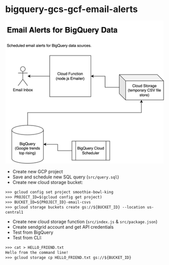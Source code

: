 # bigquery-gcs-gcf-email-alerts

![](/src/bigquery-gcs-gcf-email-alerts/img/Email%20Alerts%20for%20BigQuery%20Data.png)

- Create new GCP project
- Save and schedule new SQL query (`src/query.sql`)
- Create new cloud storage bucket:
```
>>> gcloud config set project smoothie-bowl-king
>>> PROJECT_ID=$(gcloud config get project)
>>> BUCKET_ID=${PROJECT_ID}-email-csvs
>>> gcloud storage buckets create gs://${BUCKET_ID} --location us-central1
```
- Create new cloud storage function (`src/index.js` & `src/package.json`)
- Create sendgrid account and get API credentials
- Test from BigQuery
- Test from CLI:
```
>>> cat > HELLO_FRIEND.txt
Hello from the command line!
>>> gcloud storage cp HELLO_FRIEND.txt gs://${BUCKET_ID}
```
